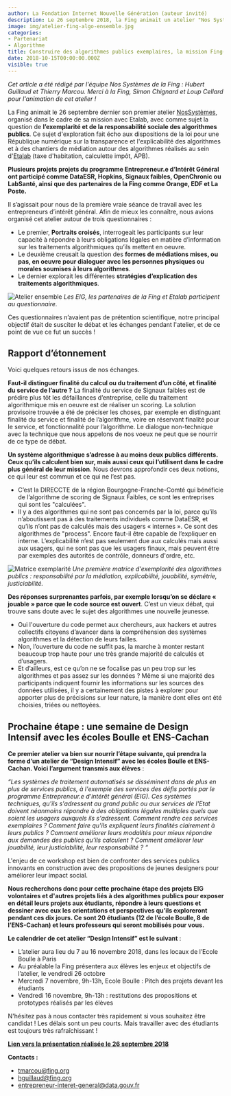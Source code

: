 ```yaml
---
author: La Fondation Internet Nouvelle Génération (auteur invité)
description: Le 26 septembre 2018, la Fing animait un atelier "Nos Systèmes" sur l'exemplarité et la responsabilité sociale des algorithmes, dans le cadre de son partenariat avec Etalab. Des projets EIG 2018 et d'autres partenaires ont participé. Retours sur la méthode et les prochaines étapes
image: img/atelier-fing-algo-ensemble.jpg
categories:
- Partenariat
- Algorithme
title: Construire des algorithmes publics exemplaires, la mission Fing-Etalab est lancée avec la Promotion 2 des EIG !
date: 2018-10-15T00:00:00.000Z
visible: true
---
```


_Cet article a été rédigé par l'équipe Nos Systèmes de la Fing : Hubert Guillaud et Thierry Marcou. Merci à la Fing, Simon Chignard et Loup Cellard pour l'animation de cet atelier !_

La Fing animait le 26 septembre dernier son premier atelier [NosSystèmes](http://fing.org/?NosSystemes), organisé dans le cadre de sa mission avec Etalab, avec comme sujet la question de **l’exemplarité et de la responsabilité sociale des algorithmes publics**. Ce sujet d'exploration fait écho aux dispositions de la loi pour une République numérique sur la transparence et l'explicabilité des algorithmes et à des chantiers de médiation autour des algorithmes réalisés au sein d'[Etalab](https://www.etalab.gouv.fr/) (taxe d'habitation, calculette impôt, APB).

**Plusieurs projets projets du programme Entrepreneur.e d’Intérêt Général ont participé comme DataESR, Hopkins, Signaux faibles, OpenChronic ou LabSanté, ainsi que des partenaires de la Fing comme Orange, EDF et La Poste.**

Il s’agissait pour nous de la première vraie séance de travail avec les entrepreneurs d’intérêt général. Afin de mieux les connaître, nous avions organisé cet atelier autour de trois questionnaires :
- Le premier, **Portraits croisés**, interrogeait les participants sur leur capacité à répondre à leurs obligations légales en matière d’information sur les traitements algorithmiques qu’ils mettent en oeuvre.
- Le deuxième creusait la question des **formes de médiations mises, ou pas, en oeuvre pour dialoguer avec les personnes physiques ou morales soumises à leurs algorithmes**.
- Le dernier explorait les différentes **stratégies d’explication des traitements algorithmiques**.

![Atelier ensemble](/img/blog/atelier-fing-algo-ensemble.jpg)
_Les EIG, les partenaires de la Fing et Etalab participent au questionnaire._

Ces questionnaires n’avaient pas de prétention scientifique, notre principal objectif était de susciter le débat et les échanges pendant l'atelier, et de ce point de vue ce fut un succès !

## Rapport d’étonnement

Voici quelques retours issus de nos échanges.

**Faut-il distinguer finalité du calcul ou du traitement d’un côté, et finalité du service de l’autre ?** La finalité du service de Signaux faibles est de prédire plus tôt les défaillances d’entreprise, celle du traitement algorithmique mis en oeuvre est de réaliser un scoring. La solution provisoire trouvée a été de préciser les choses, par exemple en distinguant finalité du service et finalité de l’algorithme, voire en réservant finalité pour le service, et fonctionnalité pour l’algorithme. Le dialogue non-technique avec la technique que nous appelons de nos voeux ne peut que se nourrir de ce type de débat.

**Un système algorithmique s’adresse à au moins deux publics différents. Ceux qu’ils calculent bien sur, mais aussi ceux qui l’utilisent dans le cadre plus général de leur mission**. Nous devrons approfondir ces deux notions, ce qui leur est commun et ce qui ne l’est pas.

- C’est la DIRECCTE de la région Bourgogne-Franche-Comté qui bénéficie de l’algorithme de scoring de Signaux Faibles, ce sont les entreprises qui sont les "calculées".
- Il y a des algorithmes qui ne sont pas concernés par la loi, parce qu’ils n’aboutissent pas à des traitements individuels comme DataESR, et qu’ils n’ont pas de calculés mais des usagers « internes ». Ce sont des algorithmes de "process". Encore faut-il être capable de l’expliquer en interne. L’explicabilité n’est pas seulement due aux calculés mais aussi aux usagers, qui ne sont pas que les usagers finaux, mais peuvent être par exemples des autorités de contrôle, donneurs d'ordre, etc.

![Matrice exemplarité](/img/blog/atelier-fing-algo-systeme-2.jpg)
_Une première matrice d'exemplarité des algorithmes publics : responsabilité par la médiation, explicabilité, jouabilité, symétrie, justiciabilité._

**Des réponses surprenantes parfois, par exemple lorsqu’on se déclare « jouable » parce que le code source est ouvert**. C’est un vieux débat, qui trouve sans doute avec le sujet des algorithmes une nouvelle jeunesse.
- Oui l'ouverture du code permet aux chercheurs, aux hackers et autres collectifs citoyens d’avancer dans la compréhension des systèmes algorithmes et la détection de leurs failles.
- Non, l’ouverture du code ne suffit pas, la marche à monter restant beaucoup trop haute pour une très grande majorité de calculés et d’usagers.
- Et d’ailleurs, est ce qu’on ne se focalise pas un peu trop sur les algorithmes et pas assez sur les données ? Même si une majorité des participants indiquent fournir les informations sur les sources des données utilisées, il y a certainement des pistes à explorer pour apporter plus de précisions sur leur nature, la manière dont elles ont été choisies, triées ou nettoyées.

## Prochaine étape : une semaine de Design Intensif avec les écoles Boulle et ENS-Cachan

**Ce premier atelier va bien sur nourrir l’étape suivante, qui prendra la forme d’un atelier de “Design Intensif” avec les écoles Boulle et ENS-Cachan. Voici l’argument transmis aux élèves** :

_“Les systèmes de traitement automatisés se disséminent dans de plus en plus de services publics, à l'exemple des services des défis portés par le programme Entrepreneur.e d'intérêt général (EIG). Ces systèmes techniques, qu'ils s'adressent au grand public ou aux services de l'Etat doivent néanmoins répondre à des obligations légales multiples quels que soient les usagers auxquels ils s'adressent. Comment rendre ces services exemplaires ? Comment faire qu'ils expliquent leurs finalités clairement à leurs publics ? Comment améliorer leurs modalités pour mieux répondre aux demandes des publics qu'ils calculent ? Comment améliorer leur jouabilité, leur justiciabilité, leur responsabilité ? “_

L'enjeu de ce workshop est bien de confronter des services publics innovants en construction avec des propositions de jeunes designers pour améliorer leur impact social.

**Nous recherchons donc pour cette prochaine étape des projets EIG volontaires et d'autres projets liés à des algorithmes publics pour exposer en détail leurs projets aux étudiants, répondre à leurs questions et dessiner avec eux les orientations et perspectives qu’ils exploreront pendant ces dix jours. Ce sont 20 étudiants (12 de l’école Boulle, 8 de l’ENS-Cachan) et leurs professeurs qui seront mobilisés pour vous.**

**Le calendrier de cet atelier “Design Intensif” est le suivant** :
- L’atelier aura lieu du 7 au 16 novembre 2018, dans les locaux de l’Ecole Boulle à Paris
- Au préalable la Fing présentera aux élèves les enjeux et objectifs de l’atelier, le vendredi 26 octobre
- Mercredi 7 novembre, 9h-13h, Ecole Boulle : Pitch des projets devant les étudiants
- Vendredi 16 novembre, 9h-13h : restitutions des propositions et prototypes réalisés par les élèves

N'hésitez pas à nous contacter très rapidement si vous souhaitez être candidat ! Les délais sont un peu courts. Mais travailler avec des étudiants est toujours très rafraîchissant !

**[Lien vers la présentation réalisée le 26 septembre 2018](https://speakerdeck.com/eig2018/atelier-fing-etalab-eig-sur-les-algorithmes-publics-4f099df8-7506-48ea-ae65-1015dde0a07c)**

**Contacts :**
- [tmarcou@fing.org](mailto:tmarcou@fing.org)
- [hguillaud@fing.org](mailto:hguillaud@fing.org)
- [entrepreneur-interet-general@data.gouv.fr](mailto:entrepreneur-interet-general@data.gouv.fr)
